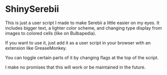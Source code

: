 # ShinySerebii

This is just a user script I made to make Serebii a little easier on my eyes. It includes bigger text, a lighter color scheme, and changing type display from images to colored cells (like on Bulbapedia).

If you want to use it, just add it as a user script in your browser with an extension like GreaseMonkey.

You can toggle certain parts of it by changing flags at the top of the script.

I make no promises that this will work or be maintained in the future.
